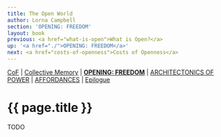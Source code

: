 ```yaml
---
title: The Open World
author: Lorna Campbell
section: 'OPENING: FREEDOM'
layout: book
previous: <a href="what-is-open">What is Open?</a>
up: '<a href="./">OPENING: FREEDOM</a>'
next: <a href="costs-of-openness">Costs of Openness</a>
---
```


[CoF][c0] | [Collective Memory][c1] | __[OPENING: FREEDOM][c2]__ | [ARCHITECTONICS OF POWER][c3] | [AFFORDANCES][c4] | [Epilogue][c5]

[c0]: /book "Cost of Freedom"
[c1]: /book/collective-memory
[c2]: /book/opening:freedom
[c3]: /book/architectonics-of-power
[c4]: /book/affordances
[c5]: /book/epilogue

# {{ page.title }}

TODO
